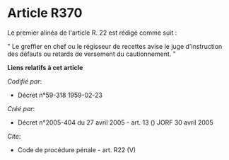 # Article R370

Le premier alinéa de l'article R. 22 est rédigé comme suit : 

" Le greffier en chef ou le régisseur de recettes avise le juge d'instruction des défauts ou retards de versement du
cautionnement. "

**Liens relatifs à cet article**

_Codifié par_:

  - Décret n°59-318 1959-02-23

_Créé par_:

  - Décret n°2005-404 du 27 avril 2005 - art. 13 () JORF 30 avril 2005

_Cite_:

  - Code de procédure pénale - art. R22 (V)
